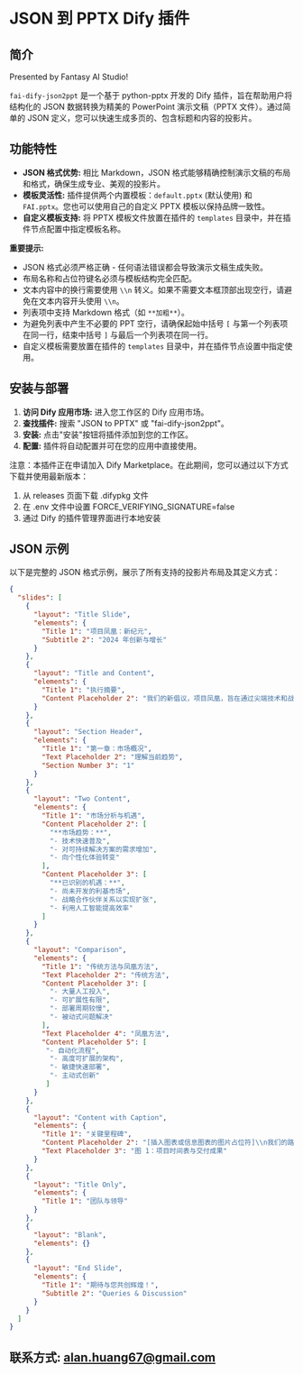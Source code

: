 # JSON 到 PPTX Dify 插件

## 简介

Presented by Fantasy AI Studio!

`fai-dify-json2ppt` 是一个基于 python-pptx 开发的 Dify 插件，旨在帮助用户将结构化的 JSON 数据转换为精美的 PowerPoint 演示文稿（PPTX 文件）。通过简单的 JSON 定义，您可以快速生成多页的、包含标题和内容的投影片。

## 功能特性

*   **JSON 格式优势:** 相比 Markdown，JSON 格式能够精确控制演示文稿的布局和格式，确保生成专业、美观的投影片。
*   **模板灵活性:** 插件提供两个内置模板：`default.pptx` (默认使用) 和 `FAI.pptx`。您也可以使用自己的自定义 PPTX 模板以保持品牌一致性。
*   **自定义模板支持:** 将 PPTX 模板文件放置在插件的 `templates` 目录中，并在插件节点配置中指定模板名称。

**重要提示:**
*   JSON 格式必须严格正确 - 任何语法错误都会导致演示文稿生成失败。
*   布局名称和占位符键名必须与模板结构完全匹配。
*   文本内容中的换行需要使用 `\\n` 转义。如果不需要文本框顶部出现空行，请避免在文本内容开头使用 `\\n`。
*   列表项中支持 Markdown 格式（如 `**加粗**`）。
*   为避免列表中产生不必要的 PPT 空行，请确保起始中括号 `[` 与第一个列表项在同一行，结束中括号 `]` 与最后一个列表项在同一行。
*   自定义模板需要放置在插件的 `templates` 目录中，并在插件节点设置中指定使用。

## 安装与部署

1.  **访问 Dify 应用市场:** 进入您工作区的 Dify 应用市场。
2.  **查找插件:** 搜索 "JSON to PPTX" 或 "fai-dify-json2ppt"。
3.  **安装:** 点击"安装"按钮将插件添加到您的工作区。
4.  **配置:** 插件将自动配置并可在您的应用中直接使用。

注意：本插件正在申请加入 Dify Marketplace。在此期间，您可以通过以下方式下载并使用最新版本：
1. 从 releases 页面下载 .difypkg 文件
2. 在 .env 文件中设置 FORCE_VERIFYING_SIGNATURE=false
3. 通过 Dify 的插件管理界面进行本地安装

## JSON 示例

以下是完整的 JSON 格式示例，展示了所有支持的投影片布局及其定义方式：

```json
{
  "slides": [
    {
      "layout": "Title Slide",
      "elements": {
        "Title 1": "项目凤凰：新纪元",
        "Subtitle 2": "2024 年创新与增长"
      }
    },
    {
      "layout": "Title and Content",
      "elements": {
        "Title 1": "执行摘要",
        "Content Placeholder 2": "我们的新倡议，项目凤凰，旨在通过尖端技术和战略伙伴关系彻底改变市场。\\n本演示文稿概述了我们未来一年的愿景、关键策略和预期成果。我们致力于为所有利益相关者提供无与伦比的价值。"
      }
    },
    {
      "layout": "Section Header",
      "elements": {
        "Title 1": "第一章：市场概况",
        "Text Placeholder 2": "理解当前趋势",
        "Section Number 3": "1"
      }
    },
    {
      "layout": "Two Content",
      "elements": {
        "Title 1": "市场分析与机遇",
        "Content Placeholder 2": [
          "**市场趋势：**",
          "- 技术快速普及",
          "- 对可持续解决方案的需求增加",
          "- 向个性化体验转变"
        ],
        "Content Placeholder 3": [
          "**已识别的机遇：**",
          "- 尚未开发的利基市场",
          "- 战略合作伙伴关系以实现扩张",
          "- 利用人工智能提高效率"
        ]
      }
    },
    {
      "layout": "Comparison",
      "elements": {
        "Title 1": "传统方法与凤凰方法",
        "Text Placeholder 2": "传统方法",
        "Content Placeholder 3": [
          "- 大量人工投入",
          "- 可扩展性有限",
          "- 部署周期较慢",
          "- 被动式问题解决"
        ],
        "Text Placeholder 4": "凤凰方法",
        "Content Placeholder 5": [
         "- 自动化流程",
          "- 高度可扩展的架构",
          "- 敏捷快速部署",
          "- 主动式创新"
         ]
      }
    },
    {
      "layout": "Content with Caption",
      "elements": {
        "Title 1": "关键里程碑",
        "Content Placeholder 2": "[插入图表或信息图表的图片占位符]\\n我们的路线图侧重于实现产品开发、市场渗透和客户获取方面的关键里程碑。每个阶段都经过精心规划，以确保最大的影响和可持续增长。",
        "Text Placeholder 3": "图 1：项目时间表与交付成果"
      }
    },
    {
      "layout": "Title Only",
      "elements": {
        "Title 1": "团队与领导"
      }
    },
    {
      "layout": "Blank",
      "elements": {}
    },
    {
      "layout": "End Slide",
      "elements": {
        "Title 1": "期待与您共创辉煌！",
        "Subtitle 2": "Queries & Discussion"
      }
    }
  ]
}
```

## 联系方式: alan.huang67@gmail.com
